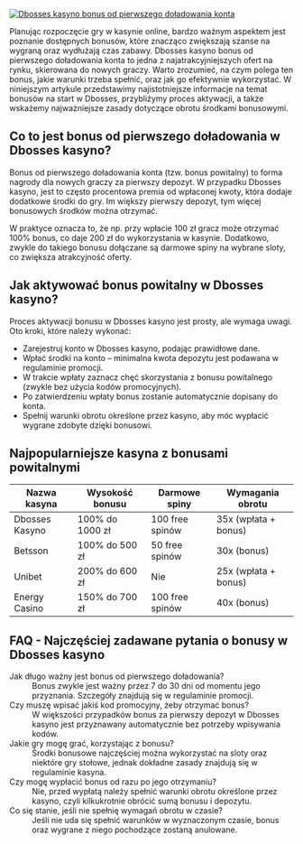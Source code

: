 [![Dbosses kasyno bonus od pierwszego doładowania konta](https://123-caf.pages.dev/gitsignup.png)](https://vrmoo.ru/Bt82HjjY)

<p>Planując rozpoczęcie gry w kasynie online, bardzo ważnym aspektem jest poznanie dostępnych bonusów, które znacząco zwiększają szanse na wygraną oraz wydłużają czas zabawy. Dbosses kasyno bonus od pierwszego doładowania konta to jedna z najatrakcyjniejszych ofert na rynku, skierowana do nowych graczy. Warto zrozumieć, na czym polega ten bonus, jakie warunki trzeba spełnić, oraz jak go efektywnie wykorzystać. W niniejszym artykule przedstawimy najistotniejsze informacje na temat bonusów na start w Dbosses, przybliżymy proces aktywacji, a także wskażemy najważniejsze zasady dotyczące obrotu środkami bonusowymi.</p>  <h2>Co to jest bonus od pierwszego doładowania w Dbosses kasyno?</h2> <p>Bonus od pierwszego doładowania konta (tzw. bonus powitalny) to forma nagrody dla nowych graczy za pierwszy depozyt. W przypadku Dbosses kasyno, jest to często procentowa premia od wpłaconej kwoty, która dodaje dodatkowe środki do gry. Im większy pierwszy depozyt, tym więcej bonusowych środków można otrzymać.</p> <p>W praktyce oznacza to, że np. przy wpłacie 100 zł gracz może otrzymać 100% bonus, co daje 200 zł do wykorzystania w kasynie. Dodatkowo, zwykle do takiego bonusu dołączane są darmowe spiny na wybrane sloty, co zwiększa atrakcyjność oferty.</p>  <h2>Jak aktywować bonus powitalny w Dbosses kasyno?</h2> <p>Proces aktywacji bonusu w Dbosses kasyno jest prosty, ale wymaga uwagi. Oto kroki, które należy wykonać:</p> <ul> <li>Zarejestruj konto w Dbosses kasyno, podając prawidłowe dane.</li> <li>Wpłać środki na konto – minimalna kwota depozytu jest podawana w regulaminie promocji.</li> <li>W trakcie wpłaty zaznacz chęć skorzystania z bonusu powitalnego (zwykle bez użycia kodów promocyjnych).</li> <li>Po zatwierdzeniu wpłaty bonus zostanie automatycznie dopisany do konta.</li> <li>Spełnij warunki obrotu określone przez kasyno, aby móc wypłacić wygrane zdobyte dzięki bonusowi.</li> </ul>  <h2>Najpopularniejsze kasyna z bonusami powitalnymi</h2> <table> <thead> <tr> <th>Nazwa kasyna</th> <th>Wysokość bonusu</th> <th>Darmowe spiny</th> <th>Wymagania obrotu</th> </tr> </thead> <tbody> <tr> <td>Dbosses Kasyno</td> <td>100% do 1000 zł</td> <td>100 free spinów</td> <td>35x (wpłata + bonus)</td> </tr> <tr> <td>Betsson</td> <td>100% do 500 zł</td> <td>50 free spinów</td> <td>30x (bonus)</td> </tr> <tr> <td>Unibet</td> <td>200% do 600 zł</td> <td>Nie</td> <td>25x (wpłata + bonus)</td> </tr> <tr> <td>Energy Casino</td> <td>150% do 700 zł</td> <td>100 free spinów</td> <td>40x (bonus)</td> </tr> </tbody> </table>  <h2>FAQ - Najczęściej zadawane pytania o bonusy w Dbosses kasyno</h2> <dl> <dt>Jak długo ważny jest bonus od pierwszego doładowania?</dt> <dd>Bonus zwykle jest ważny przez 7 do 30 dni od momentu jego przyznania. Szczegóły znajdują się w regulaminie promocji.</dd>  <dt>Czy muszę wpisać jakiś kod promocyjny, żeby otrzymać bonus?</dt> <dd>W większości przypadków bonus za pierwszy depozyt w Dbosses kasyno jest przyznawany automatycznie bez potrzeby wpisywania kodów.</dd>  <dt>Jakie gry mogę grać, korzystając z bonusu?</dt> <dd>Środki bonusowe najczęściej można wykorzystać na sloty oraz niektóre gry stołowe, jednak dokładne zasady znajdują się w regulaminie kasyna.</dd>  <dt>Czy mogę wypłacić bonus od razu po jego otrzymaniu?</dt> <dd>Nie, przed wypłatą należy spełnić warunki obrotu określone przez kasyno, czyli kilkukrotnie obrócić sumą bonusu i depozytu.</dd>  <dt>Co się stanie, jeśli nie spełnię wymagań obrotu w czasie?</dt> <dd>Jeśli nie uda się spełnić warunków w wyznaczonym czasie, bonus oraz wygrane z niego pochodzące zostaną anulowane.</dd> </dl>